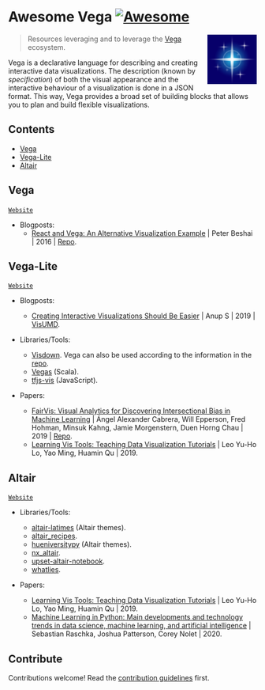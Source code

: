 # Awesome Vega [![Awesome](https://awesome.re/badge.svg)](https://awesome.re)

[<img src="vega-project-logo.svg" align="right" width="100">](https://vega.github.io/)

> Resources leveraging and to leverage the [Vega](https://vega.github.io/) ecosystem.

Vega is a declarative language for describing and creating interactive data visualizations. The description (known by _specification_) of both the visual appearance and the interactive behaviour of a visualization is done in a JSON format. This way, Vega provides a broad set of building blocks that allows you to plan and build flexible visualizations.

## Contents

- [Vega](#vega)
- [Vega-Lite](#vega-lite)
- [Altair](#altair)

## Vega

[`Website`](https://vega.github.io/vega/)

- Blogposts:
  - [React and Vega: An Alternative Visualization Example](https://medium.com/@pbesh/react-and-vega-an-alternative-visualization-example-cd76e07dc1cd) | Peter Beshai | 2016 | [Repo](https://github.com/pbeshai/linked-highlighting-react-vega-redux).

## Vega-Lite

[`Website`](https://vega.github.io/vega-lite/)

- Blogposts:

  - [Creating Interactive Visualizations Should Be Easier](https://medium.com/visumd/creating-interactive-visualizations-should-be-easier-137212ef1fb1) | Anup S | 2019 | [VisUMD](https://medium.com/visumd).

- Libraries/Tools:

  - [Visdown](https://visdown.com/). Vega can also be used according to the information in the [repo](https://github.com/amitkaps/visdown).
  - [Vegas](https://www.vegas-viz.org/) (Scala).
  - [tfjs-vis](https://js.tensorflow.org/api_vis/latest/) (JavaScript).

- Papers:
  - [FairVis: Visual Analytics for Discovering Intersectional Bias in Machine Learning](https://arxiv.org/abs/1904.05419) | Ángel Alexander Cabrera, Will Epperson, Fred Hohman, Minsuk Kahng, Jamie Morgenstern, Duen Horng Chau | 2019 | [Repo](https://github.com/poloclub/FairVis).
  - [Learning Vis Tools: Teaching Data Visualization Tutorials](https://arxiv.org/abs/1907.08796) | Leo Yu-Ho Lo, Yao Ming, Huamin Qu | 2019.

## Altair

[`Website`](https://altair-viz.github.io/)

- Libraries/Tools:

  - [altair-latimes](https://github.com/datadesk/altair-latimes) (Altair themes).
  - [altair_recipes](https://github.com/piccolbo/altair_recipes).
  - [hueniversitypy](https://github.com/UBC-MDS/hueniversitypy) (Altair themes).
  - [nx_altair](https://github.com/Zsailer/nx_altair).
  - [upset-altair-notebook](https://github.com/hms-dbmi/upset-altair-notebook).
  - [whatlies](https://github.com/RasaHQ/whatlies).

- Papers:
  - [Learning Vis Tools: Teaching Data Visualization Tutorials](https://arxiv.org/abs/1907.08796) | Leo Yu-Ho Lo, Yao Ming, Huamin Qu | 2019.
  - [Machine Learning in Python: Main developments and technology trends in data science, machine learning, and artificial intelligence](https://arxiv.org/abs/2002.04803) | Sebastian Raschka, Joshua Patterson, Corey Nolet | 2020.

## Contribute

Contributions welcome! Read the [contribution guidelines](contributing.md) first.
